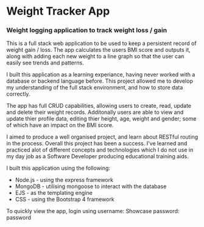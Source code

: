 # Weight Tracker App #

### Weight logging application to track weight loss / gain ###

This is a full stack web application to be used to keep a persistent record of weight gain / loss.
The app calculates the users BMI score and outputs it, along with adding each new weight to a line graph so that the user can easily see trends and patterns.

I built this application as a learning experiance, having never worked with a database or backend language before. This project allowed me to develop my understanding of the full stack environment, and how to store data correctly.

The app has full CRUD capabilities, allowing users to create, read, update and delete their weight records. Additonally users are able to view and update thier profile data, editing thier height, age, weight and gender; some of which have an impact on the BMI score.

I aimed to produce a well organised project, and learn about RESTful routing in the process. Overall this project has been a success. I've learned and practiced alot of different concepts and technologies which I do not use in my day job as a Software Developer producing educational training aids.

I built this application using the following:
*   Node.js - using the express framework
*   MongoDB - utilising mongoose to interact with the database
*   EJS - as the templating engine
*   CSS - using the Bootstrap 4 framework

To quickly view the app, login using username: Showcase password: password
